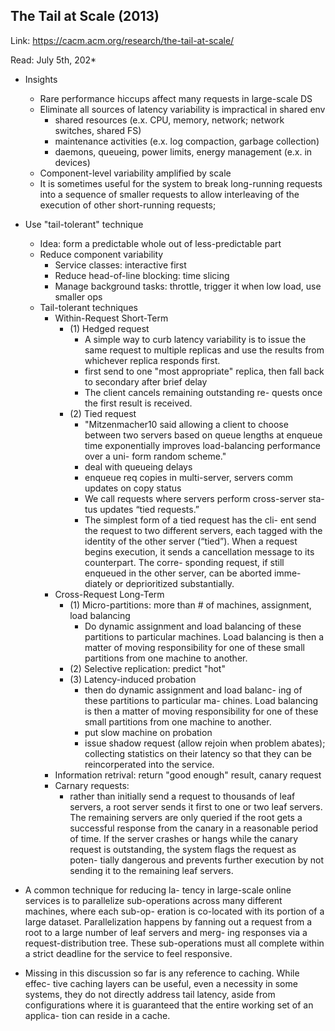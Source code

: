 ## The Tail at Scale (2013)

Link: https://cacm.acm.org/research/the-tail-at-scale/

Read: July 5th, 202* 

  *   Insights
      *  Rare performance hiccups affect many requests in large-scale DS 
      *  Eliminate all sources of latency variability is impractical in shared env 
         *   shared resources (e.x. CPU, memory, network; network switches, shared FS)
         *   maintenance activities (e.x. log compaction, garbage collection)
         *   daemons, queueing, power limits, energy management (e.x. in devices)
      *  Component-level variability amplified by scale
      *  It is sometimes useful for the system to break long-running requests into a sequence of smaller requests to allow interleaving of the execution of other short-running requests; 
  *  Use "tail-tolerant" technique
      *  Idea: form a predictable whole out of less-predictable part
      *  Reduce component variability
          *  Service classes: interactive first
          *  Reduce head-of-line blocking: time slicing
          *  Manage background tasks: throttle, trigger it when low load, use smaller ops
      *  Tail-tolerant techniques
          *  Within-Request Short-Term 
              *  (1) Hedged request
                 *  A simple way to curb latency variability is to issue the same request to multiple replicas and use the results from whichever replica responds first. 
                 *   first send to one "most appropriate" replica, then fall back to secondary after brief delay
                 *   The client cancels remaining outstanding re- quests once the first result is received.
              *  (2) Tied request
                 *  "Mitzenmacher10 said allowing a client to choose between two servers based on queue lengths at enqueue time exponentially improves load-balancing performance over a uni- form random scheme."
                 *   deal with queueing delays 
                 *   enqueue req copies in multi-server, servers comm updates on copy status
                 *    We call requests where servers perform cross-server sta- tus updates “tied requests.” 
                 *    The simplest form of a tied request has the cli- ent send the request to two different servers, each tagged with the identity of the other server (“tied”). When a request begins execution, it sends a cancellation message to its counterpart. The corre- sponding request, if still enqueued in the other server, can be aborted imme- diately or deprioritized substantially.
          *  Cross-Request Long-Term
              *  (1) Micro-partitions: more than # of machines, assignment, load balancing
                 *  Do dynamic assignment and load balancing of these partitions to particular machines. Load balancing is then a matter of moving responsibility for one of these small partitions from one machine to another.
              *  (2) Selective replication: predict "hot"
              *  (3) Latency-induced probation
                    *  then do dynamic assignment and load balanc- ing of these partitions to particular ma- chines. Load balancing is then a matter of moving responsibility for one of these small partitions from one machine to another.
                  *  put slow machine on probation
                  *  issue shadow request (allow rejoin when problem abates); collecting statistics on their latency so that they can be reincorperated into the service.
          *   Information retrival: return "good enough" result, canary request 
          *   Carnary requests:
              *   rather than initially send a request to thousands of leaf servers, a root server sends it first to one or two leaf servers. The remaining servers are only queried if the root gets a successful response from the canary in a reasonable period of time. If the server crashes or hangs while the canary request is outstanding, the system flags the request as poten- tially dangerous and prevents further execution by not sending it to the remaining leaf servers.


* A common technique for reducing la- tency in large-scale online services is to parallelize sub-operations across many different machines, where each sub-op- eration is co-located with its portion of a large dataset. Parallelization happens by fanning out a request from a root to a large number of leaf servers and merg- ing responses via a request-distribution tree. These sub-operations must all complete within a strict deadline for the service to feel responsive.

* Missing in this discussion so far is any reference to caching. While effec- tive caching layers can be useful, even a necessity in some systems, they do not directly address tail latency, aside from configurations where it is guaranteed that the entire working set of an applica- tion can reside in a cache.
